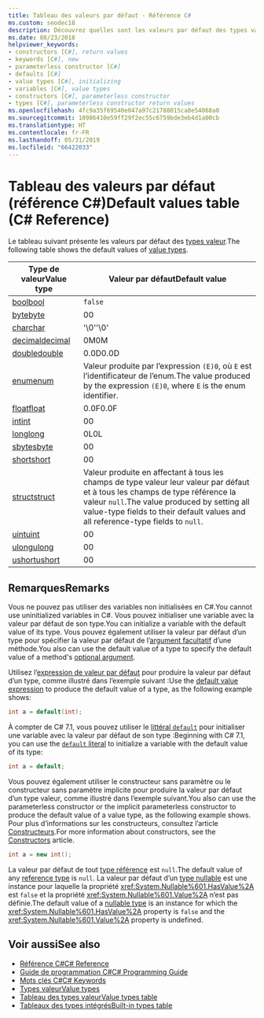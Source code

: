 ```yaml
---
title: Tableau des valeurs par défaut - Référence C#
ms.custom: seodec18
description: Découvrez quelles sont les valeurs par défaut des types valeur C#.
ms.date: 08/23/2018
helpviewer_keywords:
- constructors [C#], return values
- keywords [C#], new
- parameterless constructor [C#]
- defaults [C#]
- value types [C#], initializing
- variables [C#], value types
- constructors [C#], parameterless constructor
- types [C#], parameterless constructor return values
ms.openlocfilehash: 4fc9a35f69540e047a97c21788015ca8e54068a0
ms.sourcegitcommit: 10986410e59ff29f2ec55c6759bde3eb4d1a00cb
ms.translationtype: HT
ms.contentlocale: fr-FR
ms.lasthandoff: 05/31/2019
ms.locfileid: "66422033"
---
```

# <a name="default-values-table-c-reference"></a><span data-ttu-id="3d46b-103">Tableau des valeurs par défaut (référence C#)</span><span class="sxs-lookup"><span data-stu-id="3d46b-103">Default values table (C# Reference)</span></span>

<span data-ttu-id="3d46b-104">Le tableau suivant présente les valeurs par défaut des [types valeur](value-types.md).</span><span class="sxs-lookup"><span data-stu-id="3d46b-104">The following table shows the default values of [value types](value-types.md).</span></span>

|<span data-ttu-id="3d46b-105">Type de valeur</span><span class="sxs-lookup"><span data-stu-id="3d46b-105">Value type</span></span>|<span data-ttu-id="3d46b-106">Valeur par défaut</span><span class="sxs-lookup"><span data-stu-id="3d46b-106">Default value</span></span>|
|----------------|-------------------|
|[<span data-ttu-id="3d46b-107">bool</span><span class="sxs-lookup"><span data-stu-id="3d46b-107">bool</span></span>](bool.md)|`false`|
|[<span data-ttu-id="3d46b-108">byte</span><span class="sxs-lookup"><span data-stu-id="3d46b-108">byte</span></span>](byte.md)|<span data-ttu-id="3d46b-109">0</span><span class="sxs-lookup"><span data-stu-id="3d46b-109">0</span></span>|
|[<span data-ttu-id="3d46b-110">char</span><span class="sxs-lookup"><span data-stu-id="3d46b-110">char</span></span>](char.md)|<span data-ttu-id="3d46b-111">'\0'</span><span class="sxs-lookup"><span data-stu-id="3d46b-111">'\0'</span></span>|
|[<span data-ttu-id="3d46b-112">decimal</span><span class="sxs-lookup"><span data-stu-id="3d46b-112">decimal</span></span>](decimal.md)|<span data-ttu-id="3d46b-113">0M</span><span class="sxs-lookup"><span data-stu-id="3d46b-113">0M</span></span>|
|[<span data-ttu-id="3d46b-114">double</span><span class="sxs-lookup"><span data-stu-id="3d46b-114">double</span></span>](double.md)|<span data-ttu-id="3d46b-115">0.0D</span><span class="sxs-lookup"><span data-stu-id="3d46b-115">0.0D</span></span>|
|[<span data-ttu-id="3d46b-116">enum</span><span class="sxs-lookup"><span data-stu-id="3d46b-116">enum</span></span>](enum.md)|<span data-ttu-id="3d46b-117">Valeur produite par l’expression `(E)0`, où `E` est l’identificateur de l’enum.</span><span class="sxs-lookup"><span data-stu-id="3d46b-117">The value produced by the expression `(E)0`, where `E` is the enum identifier.</span></span>|
|[<span data-ttu-id="3d46b-118">float</span><span class="sxs-lookup"><span data-stu-id="3d46b-118">float</span></span>](float.md)|<span data-ttu-id="3d46b-119">0.0F</span><span class="sxs-lookup"><span data-stu-id="3d46b-119">0.0F</span></span>|
|[<span data-ttu-id="3d46b-120">int</span><span class="sxs-lookup"><span data-stu-id="3d46b-120">int</span></span>](int.md)|<span data-ttu-id="3d46b-121">0</span><span class="sxs-lookup"><span data-stu-id="3d46b-121">0</span></span>|
|[<span data-ttu-id="3d46b-122">long</span><span class="sxs-lookup"><span data-stu-id="3d46b-122">long</span></span>](long.md)|<span data-ttu-id="3d46b-123">0L</span><span class="sxs-lookup"><span data-stu-id="3d46b-123">0L</span></span>|
|[<span data-ttu-id="3d46b-124">sbyte</span><span class="sxs-lookup"><span data-stu-id="3d46b-124">sbyte</span></span>](sbyte.md)|<span data-ttu-id="3d46b-125">0</span><span class="sxs-lookup"><span data-stu-id="3d46b-125">0</span></span>|
|[<span data-ttu-id="3d46b-126">short</span><span class="sxs-lookup"><span data-stu-id="3d46b-126">short</span></span>](short.md)|<span data-ttu-id="3d46b-127">0</span><span class="sxs-lookup"><span data-stu-id="3d46b-127">0</span></span>|
|[<span data-ttu-id="3d46b-128">struct</span><span class="sxs-lookup"><span data-stu-id="3d46b-128">struct</span></span>](struct.md)|<span data-ttu-id="3d46b-129">Valeur produite en affectant à tous les champs de type valeur leur valeur par défaut et à tous les champs de type référence la valeur `null`.</span><span class="sxs-lookup"><span data-stu-id="3d46b-129">The value produced by setting all value-type fields to their default values and all reference-type fields to `null`.</span></span>|
|[<span data-ttu-id="3d46b-130">uint</span><span class="sxs-lookup"><span data-stu-id="3d46b-130">uint</span></span>](uint.md)|<span data-ttu-id="3d46b-131">0</span><span class="sxs-lookup"><span data-stu-id="3d46b-131">0</span></span>|
|[<span data-ttu-id="3d46b-132">ulong</span><span class="sxs-lookup"><span data-stu-id="3d46b-132">ulong</span></span>](ulong.md)|<span data-ttu-id="3d46b-133">0</span><span class="sxs-lookup"><span data-stu-id="3d46b-133">0</span></span>|
|[<span data-ttu-id="3d46b-134">ushort</span><span class="sxs-lookup"><span data-stu-id="3d46b-134">ushort</span></span>](ushort.md)|<span data-ttu-id="3d46b-135">0</span><span class="sxs-lookup"><span data-stu-id="3d46b-135">0</span></span>|

## <a name="remarks"></a><span data-ttu-id="3d46b-136">Remarques</span><span class="sxs-lookup"><span data-stu-id="3d46b-136">Remarks</span></span>

<span data-ttu-id="3d46b-137">Vous ne pouvez pas utiliser des variables non initialisées en C#.</span><span class="sxs-lookup"><span data-stu-id="3d46b-137">You cannot use uninitialized variables in C#.</span></span> <span data-ttu-id="3d46b-138">Vous pouvez initialiser une variable avec la valeur par défaut de son type.</span><span class="sxs-lookup"><span data-stu-id="3d46b-138">You can initialize a variable with the default value of its type.</span></span> <span data-ttu-id="3d46b-139">Vous pouvez également utiliser la valeur par défaut d’un type pour spécifier la valeur par défaut de l’[argument facultatif](../../programming-guide/classes-and-structs/named-and-optional-arguments.md#optional-arguments) d’une méthode.</span><span class="sxs-lookup"><span data-stu-id="3d46b-139">You also can use the default value of a type to specify the default value of a method's [optional argument](../../programming-guide/classes-and-structs/named-and-optional-arguments.md#optional-arguments).</span></span>

<span data-ttu-id="3d46b-140">Utilisez l’[expression de valeur par défaut](../../programming-guide/statements-expressions-operators/default-value-expressions.md) pour produire la valeur par défaut d’un type, comme illustré dans l’exemple suivant :</span><span class="sxs-lookup"><span data-stu-id="3d46b-140">Use the [default value expression](../../programming-guide/statements-expressions-operators/default-value-expressions.md) to produce the default value of a type, as the following example shows:</span></span>

```csharp
int a = default(int);
```

<span data-ttu-id="3d46b-141">À compter de C# 7.1, vous pouvez utiliser le [littéral `default`](../../programming-guide/statements-expressions-operators/default-value-expressions.md#default-literal-and-type-inference) pour initialiser une variable avec la valeur par défaut de son type :</span><span class="sxs-lookup"><span data-stu-id="3d46b-141">Beginning with C# 7.1, you can use the [`default` literal](../../programming-guide/statements-expressions-operators/default-value-expressions.md#default-literal-and-type-inference) to initialize a variable with the default value of its type:</span></span>

```csharp
int a = default;
```

<span data-ttu-id="3d46b-142">Vous pouvez également utiliser le constructeur sans paramètre ou le constructeur sans paramètre implicite pour produire la valeur par défaut d’un type valeur, comme illustré dans l’exemple suivant.</span><span class="sxs-lookup"><span data-stu-id="3d46b-142">You also can use the parameterless constructor or the implicit parameterless constructor to produce the default value of a value type, as the following example shows.</span></span> <span data-ttu-id="3d46b-143">Pour plus d’informations sur les constructeurs, consultez l’article [Constructeurs](../../programming-guide/classes-and-structs/constructors.md).</span><span class="sxs-lookup"><span data-stu-id="3d46b-143">For more information about constructors, see the [Constructors](../../programming-guide/classes-and-structs/constructors.md) article.</span></span>

```csharp
int a = new int();
```

<span data-ttu-id="3d46b-144">La valeur par défaut de tout [type référence](reference-types.md) est `null`.</span><span class="sxs-lookup"><span data-stu-id="3d46b-144">The default value of any [reference type](reference-types.md) is `null`.</span></span> <span data-ttu-id="3d46b-145">La valeur par défaut d’un [type nullable](../../programming-guide/nullable-types/index.md) est une instance pour laquelle la propriété <xref:System.Nullable%601.HasValue%2A> est `false` et la propriété <xref:System.Nullable%601.Value%2A> n’est pas définie.</span><span class="sxs-lookup"><span data-stu-id="3d46b-145">The default value of a [nullable type](../../programming-guide/nullable-types/index.md) is an instance for which the <xref:System.Nullable%601.HasValue%2A> property is `false` and the <xref:System.Nullable%601.Value%2A> property is undefined.</span></span>

## <a name="see-also"></a><span data-ttu-id="3d46b-146">Voir aussi</span><span class="sxs-lookup"><span data-stu-id="3d46b-146">See also</span></span>

- [<span data-ttu-id="3d46b-147">Référence C#</span><span class="sxs-lookup"><span data-stu-id="3d46b-147">C# Reference</span></span>](../index.md)
- [<span data-ttu-id="3d46b-148">Guide de programmation C#</span><span class="sxs-lookup"><span data-stu-id="3d46b-148">C# Programming Guide</span></span>](../../programming-guide/index.md)
- [<span data-ttu-id="3d46b-149">Mots clés C#</span><span class="sxs-lookup"><span data-stu-id="3d46b-149">C# Keywords</span></span>](index.md)
- [<span data-ttu-id="3d46b-150">Types valeur</span><span class="sxs-lookup"><span data-stu-id="3d46b-150">Value types</span></span>](value-types.md)
- [<span data-ttu-id="3d46b-151">Tableau des types valeur</span><span class="sxs-lookup"><span data-stu-id="3d46b-151">Value types table</span></span>](value-types-table.md)
- [<span data-ttu-id="3d46b-152">Tableaux des types intégrés</span><span class="sxs-lookup"><span data-stu-id="3d46b-152">Built-in types table</span></span>](built-in-types-table.md)

